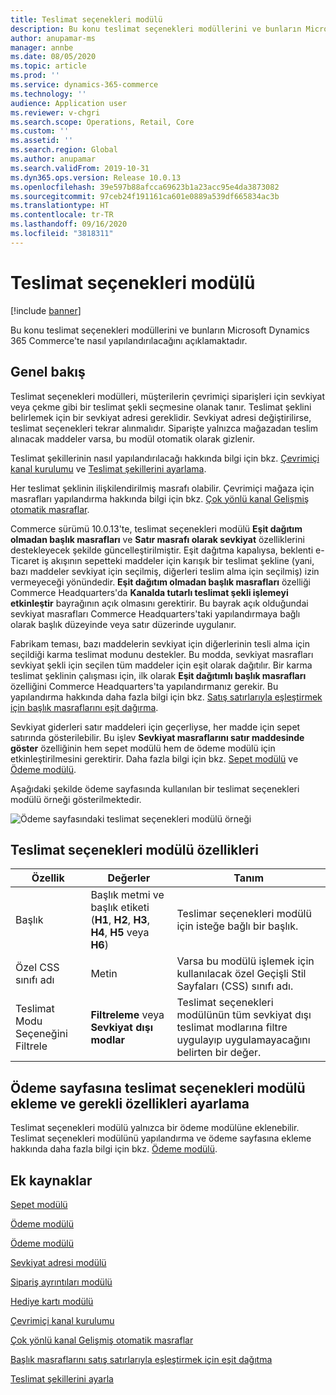 ```yaml
---
title: Teslimat seçenekleri modülü
description: Bu konu teslimat seçenekleri modüllerini ve bunların Microsoft Dynamics 365 Commerce'te nasıl yapılandırılacağını açıklamaktadır.
author: anupamar-ms
manager: annbe
ms.date: 08/05/2020
ms.topic: article
ms.prod: ''
ms.service: dynamics-365-commerce
ms.technology: ''
audience: Application user
ms.reviewer: v-chgri
ms.search.scope: Operations, Retail, Core
ms.custom: ''
ms.assetid: ''
ms.search.region: Global
ms.author: anupamar
ms.search.validFrom: 2019-10-31
ms.dyn365.ops.version: Release 10.0.13
ms.openlocfilehash: 39e597b88afcca69623b1a23acc95e4da3873082
ms.sourcegitcommit: 97ceb24f191161ca601e0889a539df665834ac3b
ms.translationtype: HT
ms.contentlocale: tr-TR
ms.lasthandoff: 09/16/2020
ms.locfileid: "3818311"
---
```

# <a name="delivery-options-module"></a>Teslimat seçenekleri modülü

[!include [banner](includes/banner.md)]

Bu konu teslimat seçenekleri modüllerini ve bunların Microsoft Dynamics 365 Commerce'te nasıl yapılandırılacağını açıklamaktadır.

## <a name="overview"></a>Genel bakış

Teslimat seçenekleri modülleri, müşterilerin çevrimiçi siparişleri için sevkiyat veya çekme gibi bir teslimat şekli seçmesine olanak tanır. Teslimat şeklini belirlemek için bir sevkiyat adresi gereklidir. Sevkiyat adresi değiştirilirse, teslimat seçenekleri tekrar alınmalıdır. Siparişte yalnızca mağazadan teslim alınacak maddeler varsa, bu modül otomatik olarak gizlenir.

Teslimat şekillerinin nasıl yapılandırılacağı hakkında bilgi için bkz. [Çevrimiçi kanal kurulumu](channel-setup-online.md) ve [Teslimat şekillerini ayarlama](https://docs.microsoft.com/dynamicsax-2012/appuser-itpro/set-up-modes-of-delivery).

Her teslimat şeklinin ilişkilendirilmiş masrafı olabilir. Çevrimiçi mağaza için masrafları yapılandırma hakkında bilgi için bkz. [Çok yönlü kanal Gelişmiş otomatik masraflar](omni-auto-charges.md).

Commerce sürümü 10.0.13'te, teslimat seçenekleri modülü **Eşit dağıtım olmadan başlık masrafları** ve **Satır masrafı olarak sevkiyat** özelliklerini destekleyecek şekilde güncelleştirilmiştir. Eşit dağıtma kapalıysa, beklenti e-Ticaret iş akışının sepetteki maddeler için karışık bir teslimat şekline (yani, bazı maddeler sevkiyat için seçilmiş, diğerleri teslim alma için seçilmiş) izin vermeyeceği yönündedir. **Eşit dağıtım olmadan başlık masrafları** özelliği  Commerce Headquarters'da **Kanalda tutarlı teslimat şekli işlemeyi etkinleştir** bayrağının açık olmasını gerektirir. Bu bayrak açık olduğundai sevkiyat masrafları Commerce Headquarters'taki yapılandırmaya bağlı olarak başlık düzeyinde veya satır düzerinde uygulanır.

Fabrikam teması, bazı maddelerin sevkiyat için diğerlerinin tesli alma için seçildiği karma teslimat modunu destekler. Bu modda, sevkiyat masrafları sevkiyat şekli için seçilen tüm maddeler için eşit olarak dağıtılır. Bir karma teslimat şeklinin çalışması için, ilk olarak **Eşit dağıtımlı başlık masrafları** özelliğini Commerce Headquarters'ta yapılandırmanız gerekir. Bu yapılandırma hakkında daha fazla bilgi için bkz. [Satış satırlarıyla eşleştirmek için başlık masraflarını eşit dağırma](pro-rate-charges-matching-lines.md).

Sevkiyat giderleri satır maddeleri için geçerliyse, her madde için sepet satırında gösterilebilir. Bu işlev **Sevkiyat masraflarını satır maddesinde göster** özelliğinin hem sepet modülü hem de ödeme modülü için etkinleştirilmesini gerektirir. Daha fazla bilgi için bkz. [Sepet modülü](add-cart-module.md) ve [Ödeme modülü](add-checkout-module.md).

Aşağıdaki şekilde ödeme sayfasında kullanılan bir teslimat seçenekleri modülü örneği gösterilmektedir.

![Ödeme sayfasındaki teslimat seçenekleri modülü örneği](./media/ecommerce-deliveryoptions.PNG)

## <a name="delivery-options-module-properties"></a>Teslimat seçenekleri modülü özellikleri

| Özellik | Değerler | Tanım |
|----------|--------|-------------|
| Başlık | Başlık metmi ve başlık etiketi (**H1**, **H2**, **H3**, **H4**, **H5** veya **H6**) | Teslimar seçenekleri modülü için isteğe bağlı bir başlık. |
| Özel CSS sınıfı adı | Metin | Varsa bu modülü işlemek için kullanılacak özel Geçişli Stil Sayfaları (CSS) sınıfı adı. |
| Teslimat Modu Seçeneğini Filtrele | **Filtreleme** veya **Sevkiyat dışı modlar** | Teslimat seçenekleri modülünün tüm sevkiyat dışı teslimat modlarına filtre uygulayıp uygulamayacağını belirten bir değer. |

## <a name="add-a-delivery-options-module-to-a-checkout-page-and-set-the-required-properties"></a>Ödeme sayfasına teslimat seçenekleri modülü ekleme ve gerekli özellikleri ayarlama

Teslimat seçenekleri modülü yalnızca bir ödeme modülüne eklenebilir. Teslimat seçenekleri modülünü yapılandırma ve ödeme sayfasına ekleme hakkında daha fazla bilgi için bkz. [Ödeme modülü](add-checkout-module.md).

## <a name="additional-resources"></a>Ek kaynaklar

[Sepet modülü](add-cart-module.md)

[Ödeme modülü](add-checkout-module.md)

[Ödeme modülü](payment-module.md)

[Sevkiyat adresi modülü](ship-address-module.md)

[Sipariş ayrıntıları modülü](order-confirmation-module.md)

[Hediye kartı modülü](add-giftcard.md)

[Çevrimiçi kanal kurulumu](channel-setup-online.md)

[Çok yönlü kanal Gelişmiş otomatik masraflar](omni-auto-charges.md)

[Başlık masraflarını satış satırlarıyla eşleştirmek için eşit dağıtma](pro-rate-charges-matching-lines.md)

[Teslimat şekillerini ayarla](https://docs.microsoft.com/dynamicsax-2012/appuser-itpro/set-up-modes-of-delivery)
